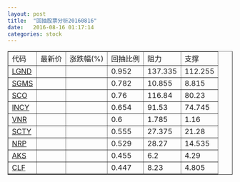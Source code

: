 ```yaml
---
layout: post
title:  "回抽股票分析20160816"
date:   2016-08-16 01:17:14
categories: stock
---
```

<script type="text/javascript">
var stockList = []
stockList.push('gb_lgnd');
stockList.push('gb_sgms');
stockList.push('gb_sco');
stockList.push('gb_incy');
stockList.push('gb_vnr');
stockList.push('gb_scty');
stockList.push('gb_nrp');
stockList.push('gb_aks');
stockList.push('gb_clf');
</script>
<table border="1">
 <tr>
 <td>代码</td>
 <td>最新价</td>
 <td>涨跌幅(%)</td>
 <td>回抽比例</td>
 <td>阻力</td>
 <td>支撑</td>
</tr>
  <tr id="lgnd">
  <td><a href="http://stock.finance.sina.com.cn/usstock/quotes/LGND.html" target="_blank">LGND</a></td><td></td><td></td><td>0.952</td><td>137.335</td><td>112.255</td></tr>
  <tr id="sgms">
  <td><a href="http://stock.finance.sina.com.cn/usstock/quotes/SGMS.html" target="_blank">SGMS</a></td><td></td><td></td><td>0.782</td><td>10.855</td><td>8.815</td></tr>
  <tr id="sco">
  <td><a href="http://stock.finance.sina.com.cn/usstock/quotes/SCO.html" target="_blank">SCO</a></td><td></td><td></td><td>0.76</td><td>116.84</td><td>80.23</td></tr>
  <tr id="incy">
  <td><a href="http://stock.finance.sina.com.cn/usstock/quotes/INCY.html" target="_blank">INCY</a></td><td></td><td></td><td>0.654</td><td>91.53</td><td>74.745</td></tr>
  <tr id="vnr">
  <td><a href="http://stock.finance.sina.com.cn/usstock/quotes/VNR.html" target="_blank">VNR</a></td><td></td><td></td><td>0.6</td><td>1.785</td><td>1.16</td></tr>
  <tr id="scty">
  <td><a href="http://stock.finance.sina.com.cn/usstock/quotes/SCTY.html" target="_blank">SCTY</a></td><td></td><td></td><td>0.555</td><td>27.375</td><td>21.28</td></tr>
  <tr id="nrp">
  <td><a href="http://stock.finance.sina.com.cn/usstock/quotes/NRP.html" target="_blank">NRP</a></td><td></td><td></td><td>0.529</td><td>28.27</td><td>14.535</td></tr>
  <tr id="aks">
  <td><a href="http://stock.finance.sina.com.cn/usstock/quotes/AKS.html" target="_blank">AKS</a></td><td></td><td></td><td>0.455</td><td>6.2</td><td>4.29</td></tr>
  <tr id="clf">
  <td><a href="http://stock.finance.sina.com.cn/usstock/quotes/CLF.html" target="_blank">CLF</a></td><td></td><td></td><td>0.447</td><td>8.23</td><td>4.805</td></tr>
</table>

